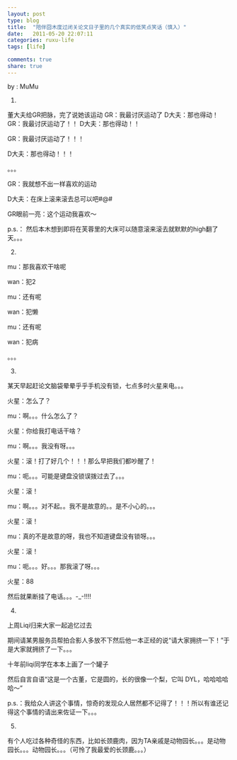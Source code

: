 ```yaml
---
layout: post
type: blog
title:  "陪伴囧木度过闭关论文日子里的几个真实的低笑点笑话（慎入）"
date:   2011-05-20 22:07:11
categories: ruxu-life
tags: [life]

comments: true
share: true
---
```

by : MuMu

1.
董大夫给GR把脉，完了说她该运动
GR：我最讨厌运动了
D大夫：那也得动！
GR：我最讨厌运动了！！
D大夫：那也得动！！

GR：我最讨厌运动了！！！

D大夫：那也得动！！！

。。。

GR：我就想不出一样喜欢的运动

D大夫：在床上滚来滚去总可以吧#@#

GR眼前一亮：这个运动我喜欢～

p.s.： 然后本木想到即将在芙蓉里的大床可以随意滚来滚去就默默的high翻了天。。。

2.

mu：那我喜欢干啥呢

wan：犯2

mu：还有呢

wan：犯懒

mu：还有呢

wan：犯病

。。。

3.

某天早起赶论文脑袋晕晕乎乎手机没有锁，七点多时火星来电。。。

火星：怎么了？

mu：啊。。。什么怎么了？

火星：你给我打电话干啥？

mu：啊。。。我没有呀。。。

火星：滚！打了好几个！！！那么早把我们都吵醒了！

mu：呃。。。可能是键盘没锁误拨过去了。。。

火星：滚！

mu：啊。。。对不起。。我不是故意的。。是不小心的。。。

火星：滚！

mu：真的不是故意的呀，我也不知道键盘没有锁呀。。。

火星：滚！

mu：呃。。。好。。。那我滚了呀。。。

火星：88

然后就果断挂了电话。。。-_-!!!!

4.

上周Liqi归来大家一起追忆过去

期间请某男服务员帮拍合影人多放不下然后他一本正经的说“请大家拥挤一下！”于是大家就拥挤了一下。。。

十年前liqi同学在本本上画了一个罐子

然后自言自语“这是一个古董，它是圆的，长的很像一个梨，它叫 DYL，哈哈哈哈哈～”

p.s.：我给众人讲这个事情，惊奇的发现众人居然都不记得了！！！所以有谁还记得这个事情的请出来佐证一下。。。

5.

有个人吃过各种奇怪的东西，比如长颈鹿肉，因为TA亲戚是动物园长。。。是动物园长。。。动物园长。。。（可怜了我最爱的长颈鹿。。。）